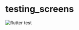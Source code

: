 # testing_screens

![flutter test](https://user-images.githubusercontent.com/43311899/149725781-f120422d-d790-465e-9b74-8cc98641e7a5.png)
